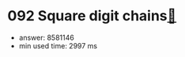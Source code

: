 092 Square digit chains[:link:](http://projecteuler.net/problem=92)  
========================

- answer: 8581146 
- min used time: 2997 ms

